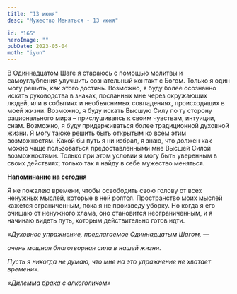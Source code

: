 ```yaml
---
title: "13 июня"
desc: "Мужество Меняться - 13 июня"

id: "165"
heroImage: ""
pubDate: 2023-05-04
moth: "iyun"
---
```


В Одиннадцатом Шаге я стараюсь с помощью молитвы и самоуглубления улучшить
сознательный контакт с Богом. Только я один могу решить, как этого достичь.
Возможно, я буду более осознанно искать руководства в знаках, посланных мне
через окружающих людей, или в событиях и необъяснимых совпадениях,
происходящих в моей жизни. Возможно, я буду искать Высшую Силу по ту сторону
рационального мира – прислушиваясь к своим чувствам, интуиции, снам. Возможно,
я буду придерживаться более традиционной духовной жизни. Я могу также решить
быть открытым ко всем этим возможностям. Какой бы путь я ни избрал, я знаю,
что должен как можно чаще пользоваться предоставленными мне Высшей Силой
возможностями. Только при этом условии я могу быть уверенным в своих
действиях; только так я найду в себе мужество меняться.

**Напоминание на сегодня**

Я не пожалею времени, чтобы освободить свою голову от всех ненужных мыслей,
которые в ней роятся. Пространство моих мыслей кажется ограниченным, пока я не
произведу уборку. Но когда я его очищаю от ненужного хлама, оно становится
неограниченным, и я начинаю видеть путь, которым действительно готов идти.

_«Духовное упражнение, предлагаемое Одиннадцатым Шагом, —_

_очень мощная благотворная сила в нашей жизни._

_Пусть я никогда не думаю, что мне на это упражнение не хватает времени»._

_«Дилемма брака с алкоголиком»_
